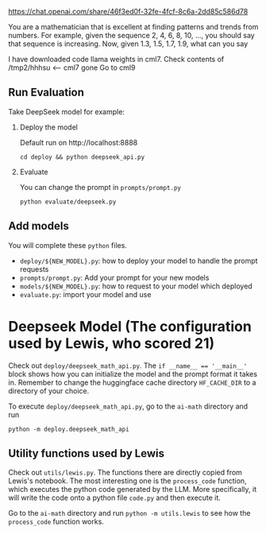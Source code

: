 https://chat.openai.com/share/46f3ed0f-32fe-4fcf-8c6a-2dd85c586d78

You are a mathematician that is excellent at finding patterns and trends from numbers. For example, given the sequence 2, 4, 6, 8, 10, ..., you should say that sequence is increasing. Now, given 1.3, 1.5, 1.7, 1.9, what can you say

I have downloaded code llama weights in cml7. Check contents of /tmp2/hhhsu <-- cml7 gone
Go to cml9

## Run Evaluation

Take DeepSeek model for example:

1. Deploy the model

    Default run on http://localhost:8888

    ```
    cd deploy && python deepseek_api.py
    ```
2. Evaluate
    
    You can change the prompt in `prompts/prompt.py`

    ```
    python evaluate/deepseek.py
    ```

## Add models

You will complete these `python` files.

- `deploy/${NEW_MODEL}.py`: how to deploy your model to handle the prompt requests
- `prompts/prompt.py`: Add your prompt for your new models
- `models/${NEW_MODEL}.py`: how to request to your model which deployed
- `evaluate.py`: import your model and use

# Deepseek Model (The configuration used by Lewis, who scored 21)
Check out `deploy/deepseek_math_api.py`. The `if __name__ == '__main__'` block shows how
you can initialize the model and the prompt format it takes in. Remember to change the huggingface cache directory `HF_CACHE_DIR` to a directory of your choice.

To execute `deploy/deepseek_math_api.py`, go to the `ai-math` directory and run
```
python -m deploy.deepseek_math_api
```

## Utility functions used by Lewis
Check out `utils/lewis.py`. The functions there are directly copied from Lewis's notebook. The most interesting one is the `process_code` function, which executes the python code generated by the LLM. More specifically, it will write the code onto a python file `code.py` and then execute it.

Go to the `ai-math` directory and run `python -m utils.lewis` to see how the `process_code` function works.

